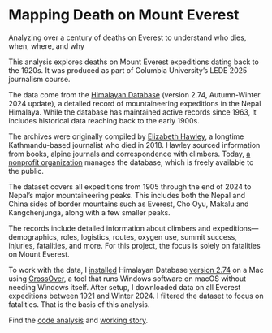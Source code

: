 # Mapping Death on Mount Everest
Analyzing over a century of deaths on Everest to understand who dies, when, where, and why

This analysis explores deaths on Mount Everest expeditions dating back to the 1920s. It was produced as part of Columbia University’s LEDE 2025 journalism course.

The data come from the [Himalayan Database](https://www.himalayandatabase.com/downloads.html) (version 2.74, Autumn-Winter 2024 update), a detailed record of mountaineering expeditions in the Nepal Himalaya. While the database has maintained active records since 1963, it includes historical data reaching back to the early 1900s.

The archives were originally compiled by [Elizabeth Hawley](https://americanalpineclub.org/news/2018/2/7/elizabeth-hawley-1923-2018), a longtime Kathmandu-based journalist who died in 2018. Hawley sourced information from books, alpine journals and correspondence with climbers. Today, [a nonprofit organization](https://www.himalayandatabase.com) manages the database, which is freely available to the public.

The dataset covers all expeditions from 1905 through the end of 2024 to Nepal’s major mountaineering peaks. This includes both the Nepal and China sides of border mountains such as Everest, Cho Oyu, Makalu and Kangchenjunga, along with a few smaller peaks.

The records include detailed information about climbers and expeditions—demographics, roles, logistics, routes, oxygen use, summit success, injuries, fatalities, and more. For this project, the focus is solely on fatalities on Mount Everest.

To work with the data, I [installed](https://www.himalayandatabase.com/systemreqs.html) Himalayan Database [version 2.74](https://www.himalayandatabase.com/downloads/Installing%20the%20Himalayan%20Database.html) on a Mac using [CrossOver](https://www.himalayandatabase.com/updates-xovr.html), a tool that runs Windows software on macOS without needing Windows itself. After setup, I downloaded data on all Everest expeditions between 1921 and Winter 2024. I filtered the dataset to focus on fatalities. That is the basis of this analysis.


Find the [code analysis](https://github.com/tufanjee/tufanjee.github.io/blob/main/everest-project/EVEREST_final.ipynb) and [working story](https://tufanjee.github.io/everest-project/).
